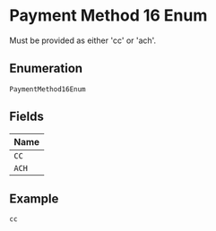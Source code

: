 
# Payment Method 16 Enum

Must be provided as either 'cc' or 'ach'.

## Enumeration

`PaymentMethod16Enum`

## Fields

| Name |
|  --- |
| `CC` |
| `ACH` |

## Example

```
cc
```

